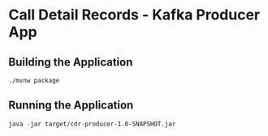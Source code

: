 # Call Detail Records - Kafka Producer App

## Building the Application

```
./mvnw package
```

## Running the Application

```
java -jar target/cdr-producer-1.0-SNAPSHOT.jar
```
